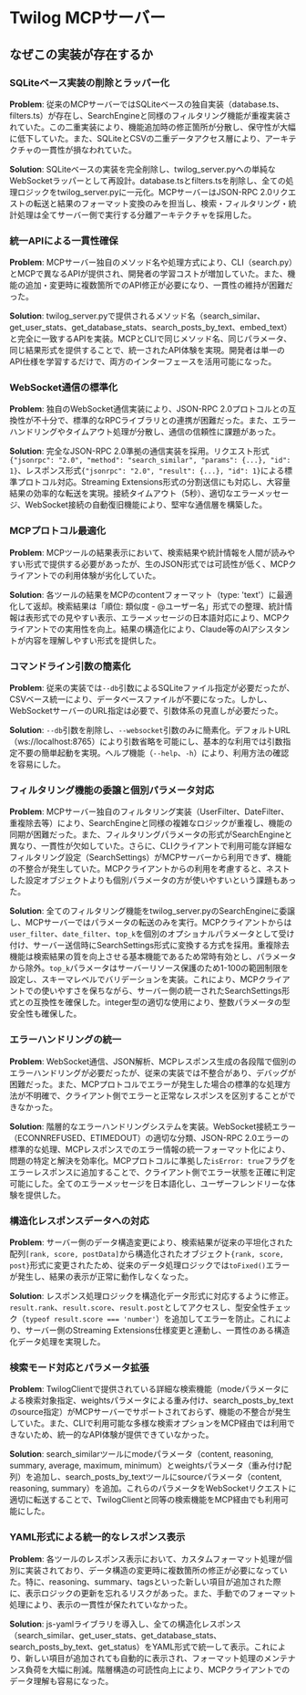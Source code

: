 # Twilog MCPサーバー

## なぜこの実装が存在するか

### SQLiteベース実装の削除とラッパー化
**Problem**: 従来のMCPサーバーではSQLiteベースの独自実装（database.ts、filters.ts）が存在し、SearchEngineと同様のフィルタリング機能が重複実装されていた。この二重実装により、機能追加時の修正箇所が分散し、保守性が大幅に低下していた。また、SQLiteとCSVの二重データアクセス層により、アーキテクチャの一貫性が損なわれていた。

**Solution**: SQLiteベースの実装を完全削除し、twilog_server.pyへの単純なWebSocketラッパーとして再設計。database.tsとfilters.tsを削除し、全ての処理ロジックをtwilog_server.pyに一元化。MCPサーバーはJSON-RPC 2.0リクエストの転送と結果のフォーマット変換のみを担当し、検索・フィルタリング・統計処理は全てサーバー側で実行する分離アーキテクチャを採用した。

### 統一APIによる一貫性確保
**Problem**: MCPサーバー独自のメソッド名や処理方式により、CLI（search.py）とMCPで異なるAPIが提供され、開発者の学習コストが増加していた。また、機能の追加・変更時に複数箇所でのAPI修正が必要になり、一貫性の維持が困難だった。

**Solution**: twilog_server.pyで提供されるメソッド名（search_similar、get_user_stats、get_database_stats、search_posts_by_text、embed_text）と完全に一致するAPIを実装。MCPとCLIで同じメソッド名、同じパラメータ、同じ結果形式を提供することで、統一されたAPI体験を実現。開発者は単一のAPI仕様を学習するだけで、両方のインターフェースを活用可能になった。

### WebSocket通信の標準化
**Problem**: 独自のWebSocket通信実装により、JSON-RPC 2.0プロトコルとの互換性が不十分で、標準的なRPCライブラリとの連携が困難だった。また、エラーハンドリングやタイムアウト処理が分散し、通信の信頼性に課題があった。

**Solution**: 完全なJSON-RPC 2.0準拠の通信実装を採用。リクエスト形式`{"jsonrpc": "2.0", "method": "search_similar", "params": {...}, "id": 1}`、レスポンス形式`{"jsonrpc": "2.0", "result": {...}, "id": 1}`による標準プロトコル対応。Streaming Extensions形式の分割送信にも対応し、大容量結果の効率的な転送を実現。接続タイムアウト（5秒）、適切なエラーメッセージ、WebSocket接続の自動復旧機能により、堅牢な通信層を構築した。

### MCPプロトコル最適化
**Problem**: MCPツールの結果表示において、検索結果や統計情報を人間が読みやすい形式で提供する必要があったが、生のJSON形式では可読性が低く、MCPクライアントでの利用体験が劣化していた。

**Solution**: 各ツールの結果をMCPのcontentフォーマット（type: 'text'）に最適化して返却。検索結果は「順位: 類似度 - @ユーザー名」形式での整理、統計情報は表形式での見やすい表示、エラーメッセージの日本語対応により、MCPクライアントでの実用性を向上。結果の構造化により、Claude等のAIアシスタントが内容を理解しやすい形式を提供した。

### コマンドライン引数の簡素化
**Problem**: 従来の実装では`--db`引数によるSQLiteファイル指定が必要だったが、CSVベース統一により、データベースファイルが不要になった。しかし、WebSocketサーバーのURL指定は必要で、引数体系の見直しが必要だった。

**Solution**: `--db`引数を削除し、`--websocket`引数のみに簡素化。デフォルトURL（ws://localhost:8765）により引数省略を可能にし、基本的な利用では引数指定不要の簡単起動を実現。ヘルプ機能（`--help`、`-h`）により、利用方法の確認を容易にした。

### フィルタリング機能の委譲と個別パラメータ対応
**Problem**: MCPサーバー独自のフィルタリング実装（UserFilter、DateFilter、重複除去等）により、SearchEngineと同様の複雑なロジックが重複し、機能の同期が困難だった。また、フィルタリングパラメータの形式がSearchEngineと異なり、一貫性が欠如していた。さらに、CLIクライアントで利用可能な詳細なフィルタリング設定（SearchSettings）がMCPサーバーから利用できず、機能の不整合が発生していた。MCPクライアントからの利用を考慮すると、ネストした設定オブジェクトよりも個別パラメータの方が使いやすいという課題もあった。

**Solution**: 全てのフィルタリング機能をtwilog_server.pyのSearchEngineに委譲し、MCPサーバーではパラメータの転送のみを実行。MCPクライアントからは`user_filter`、`date_filter`、`top_k`を個別のオプショナルパラメータとして受け付け、サーバー送信時にSearchSettings形式に変換する方式を採用。重複除去機能は検索結果の質を向上させる基本機能であるため常時有効とし、パラメータから除外。`top_k`パラメータはサーバーリソース保護のため1-100の範囲制限を設定し、スキーマレベルでバリデーションを実装。これにより、MCPクライアントでの使いやすさを保ちながら、サーバー側の統一されたSearchSettings形式との互換性を確保した。integer型の適切な使用により、整数パラメータの型安全性も確保した。

### エラーハンドリングの統一
**Problem**: WebSocket通信、JSON解析、MCPレスポンス生成の各段階で個別のエラーハンドリングが必要だったが、従来の実装では不整合があり、デバッグが困難だった。また、MCPプロトコルでエラーが発生した場合の標準的な処理方法が不明確で、クライアント側でエラーと正常なレスポンスを区別することができなかった。

**Solution**: 階層的なエラーハンドリングシステムを実装。WebSocket接続エラー（ECONNREFUSED、ETIMEDOUT）の適切な分類、JSON-RPC 2.0エラーの標準的な処理、MCPレスポンスでのエラー情報の統一フォーマット化により、問題の特定と解決を効率化。MCPプロトコルに準拠した`isError: true`フラグをエラーレスポンスに追加することで、クライアント側でエラー状態を正確に判定可能にした。全てのエラーメッセージを日本語化し、ユーザーフレンドリーな体験を提供した。

### 構造化レスポンスデータへの対応
**Problem**: サーバー側のデータ構造変更により、検索結果が従来の平坦化された配列`[rank, score, postData]`から構造化されたオブジェクト`{rank, score, post}`形式に変更されたため、従来のデータ処理ロジックでは`toFixed()`エラーが発生し、結果の表示が正常に動作しなくなった。

**Solution**: レスポンス処理ロジックを構造化データ形式に対応するように修正。`result.rank`、`result.score`、`result.post`としてアクセスし、型安全性チェック（`typeof result.score === 'number'`）を追加してエラーを防止。これにより、サーバー側のStreaming Extensions仕様変更と連動し、一貫性のある構造化データ処理を実現した。

### 検索モード対応とパラメータ拡張
**Problem**: TwilogClientで提供されている詳細な検索機能（modeパラメータによる検索対象指定、weightsパラメータによる重み付け、search_posts_by_textのsource指定）がMCPサーバーでサポートされておらず、機能の不整合が発生していた。また、CLIで利用可能な多様な検索オプションをMCP経由では利用できないため、統一的なAPI体験が提供できていなかった。

**Solution**: search_similarツールにmodeパラメータ（content, reasoning, summary, average, maximum, minimum）とweightsパラメータ（重み付け配列）を追加し、search_posts_by_textツールにsourceパラメータ（content, reasoning, summary）を追加。これらのパラメータをWebSocketリクエストに適切に転送することで、TwilogClientと同等の検索機能をMCP経由でも利用可能にした。

### YAML形式による統一的なレスポンス表示
**Problem**: 各ツールのレスポンス表示において、カスタムフォーマット処理が個別に実装されており、データ構造の変更時に複数箇所の修正が必要になっていた。特に、reasoning、summary、tagsといった新しい項目が追加された際に、表示ロジックの更新を忘れるリスクがあった。また、手動でのフォーマット処理により、表示の一貫性が保たれていなかった。

**Solution**: js-yamlライブラリを導入し、全ての構造化レスポンス（search_similar、get_user_stats、get_database_stats、search_posts_by_text、get_status）をYAML形式で統一して表示。これにより、新しい項目が追加されても自動的に表示され、フォーマット処理のメンテナンス負荷を大幅に削減。階層構造の可読性向上により、MCPクライアントでのデータ理解も容易になった。